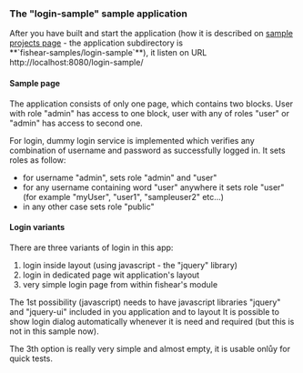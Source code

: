 ### The "login-sample" sample application ###

<div>After you have built and start the application (how it is described on <a href='SampleProjects.md'>sample projects page</a> - the application subdirectory is</div>
**`fishear-samples/login-sample`**), it listen on URL http://localhost:8080/login-sample/

#### Sample page ####
The application consists of only one page, which contains two blocks. User with role "admin" has access to one block, user with any of roles "user" or "admin" has access to second one.

For login, dummy login service is implemented which verifies any combination of username and password as successfully logged in. It sets roles as follow:

  * for username "admin", sets role "admin" and "user"
  * for any username containing word "user" anywhere it sets role "user" (for example "myUser", "user1", "sampleuser2" etc...)
  * in any other case sets role "public"

#### Login variants ####
There are three variants of login in this app:
  1. login inside layout (using javascript - the "jquery" library)
  1. login in dedicated page wit application's layout
  1. very simple login page from within fishear's module

The 1st possibility (javascript) needs to have javascript libraries "jquery" and "jquery-ui" included in you application and to layout
It is possible to show login dialog automatically whenever it is need and required (but this is not in this sample now).

The 3th option is really very simple and almost empty, it is usable onlůy for quick tests.